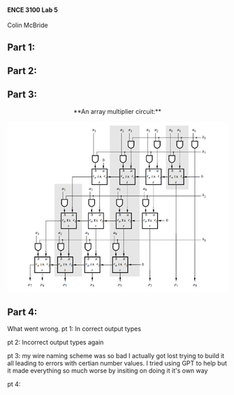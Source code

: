 
#### ENCE 3100 Lab 5
Colin McBride
  
## Part 1:  

## Part 2: 
## Part 3:
<p align="center">**An array multiplier circuit:**</p>

![IMG](img/multiply.PNG)


## Part 4: 


What went wrong. 
pt 1: In correct output types 

pt 2: Incorrect output types again

pt 3: my wire naming scheme was so bad I actually got lost trying to build it all leading to errors with certian number values. I tried using GPT to help but it made everything so much worse by insiting on doing it it's own way 

pt 4: 
